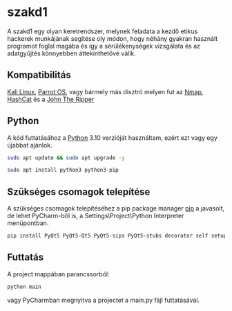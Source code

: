 # szakd1
A szakd1 egy olyan keretrendszer, melynek feladata a kezdő etikus hackerek munkájának segítése oly módon,
hogy néhány gyakran használt programot foglal magába és így a sérülékenységek vizsgálata és az adatgyűjtés
könnyebben áttekinthetővé válik.

## Kompatibilitás
[Kali Linux](https://www.kali.org/), [Parrot OS](https://www.parrotsec.org/), vagy bármely más disztró melyen fut az [Nmap](https://nmap.org/), [HashCat](https://hashcat.net/hashcat/) és a [John The Ripper](https://www.openwall.com/john/)

## Python
A kód futtatásához a [Python](https://www.python.org/) 3.10 verzióját használtam, ezért ezt vagy egy újabbat ajánlok.

```bash
sudo apt update && sudo apt upgrade -y

sudo apt install python3 python3-pip
```

## Szükséges csomagok telepítése
A szükséges csomagok telepítéséhez a pip package manager [pip](https://pip.pypa.io/en/stable/) a javasolt, de lehet PyCharm-ből is,
a Settings\Project\Python Interpreter menüpontban.

```bash
pip install PyQt5 PyQt5-Qt5 PyQt5-sips PyQt5-stubs decorator self setuptools unicode wheel
```

## Futtatás
A project mappában parancssorból:
```bash
python main
```
vagy PyCharmban megnyitva a projectet a main.py fájl futtatásával.
